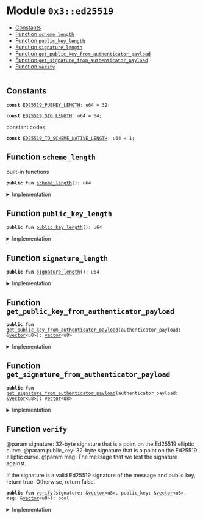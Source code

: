 
<a name="0x3_ed25519"></a>

# Module `0x3::ed25519`



-  [Constants](#@Constants_0)
-  [Function `scheme_length`](#0x3_ed25519_scheme_length)
-  [Function `public_key_length`](#0x3_ed25519_public_key_length)
-  [Function `signature_length`](#0x3_ed25519_signature_length)
-  [Function `get_public_key_from_authenticator_payload`](#0x3_ed25519_get_public_key_from_authenticator_payload)
-  [Function `get_signature_from_authenticator_payload`](#0x3_ed25519_get_signature_from_authenticator_payload)
-  [Function `verify`](#0x3_ed25519_verify)


<pre><code></code></pre>



<a name="@Constants_0"></a>

## Constants


<a name="0x3_ed25519_ED25519_PUBKEY_LENGTH"></a>



<pre><code><b>const</b> <a href="ed25519.md#0x3_ed25519_ED25519_PUBKEY_LENGTH">ED25519_PUBKEY_LENGTH</a>: u64 = 32;
</code></pre>



<a name="0x3_ed25519_ED25519_SIG_LENGTH"></a>



<pre><code><b>const</b> <a href="ed25519.md#0x3_ed25519_ED25519_SIG_LENGTH">ED25519_SIG_LENGTH</a>: u64 = 64;
</code></pre>



<a name="0x3_ed25519_ED25519_TO_SCHEME_NATIVE_LENGTH"></a>

constant codes


<pre><code><b>const</b> <a href="ed25519.md#0x3_ed25519_ED25519_TO_SCHEME_NATIVE_LENGTH">ED25519_TO_SCHEME_NATIVE_LENGTH</a>: u64 = 1;
</code></pre>



<a name="0x3_ed25519_scheme_length"></a>

## Function `scheme_length`

built-in functions


<pre><code><b>public</b> <b>fun</b> <a href="ed25519.md#0x3_ed25519_scheme_length">scheme_length</a>(): u64
</code></pre>



<details>
<summary>Implementation</summary>


<pre><code><b>public</b> <b>fun</b> <a href="ed25519.md#0x3_ed25519_scheme_length">scheme_length</a>(): u64 {
    <a href="ed25519.md#0x3_ed25519_ED25519_TO_SCHEME_NATIVE_LENGTH">ED25519_TO_SCHEME_NATIVE_LENGTH</a>
}
</code></pre>



</details>

<a name="0x3_ed25519_public_key_length"></a>

## Function `public_key_length`



<pre><code><b>public</b> <b>fun</b> <a href="ed25519.md#0x3_ed25519_public_key_length">public_key_length</a>(): u64
</code></pre>



<details>
<summary>Implementation</summary>


<pre><code><b>public</b> <b>fun</b> <a href="ed25519.md#0x3_ed25519_public_key_length">public_key_length</a>(): u64 {
    <a href="ed25519.md#0x3_ed25519_ED25519_PUBKEY_LENGTH">ED25519_PUBKEY_LENGTH</a>
}
</code></pre>



</details>

<a name="0x3_ed25519_signature_length"></a>

## Function `signature_length`



<pre><code><b>public</b> <b>fun</b> <a href="ed25519.md#0x3_ed25519_signature_length">signature_length</a>(): u64
</code></pre>



<details>
<summary>Implementation</summary>


<pre><code><b>public</b> <b>fun</b> <a href="ed25519.md#0x3_ed25519_signature_length">signature_length</a>(): u64 {
    <a href="ed25519.md#0x3_ed25519_ED25519_SIG_LENGTH">ED25519_SIG_LENGTH</a>
}
</code></pre>



</details>

<a name="0x3_ed25519_get_public_key_from_authenticator_payload"></a>

## Function `get_public_key_from_authenticator_payload`



<pre><code><b>public</b> <b>fun</b> <a href="ed25519.md#0x3_ed25519_get_public_key_from_authenticator_payload">get_public_key_from_authenticator_payload</a>(authenticator_payload: &<a href="../../moveos/moveos-stdlib/move-stdlib/doc/vector.md#0x1_vector">vector</a>&lt;u8&gt;): <a href="../../moveos/moveos-stdlib/move-stdlib/doc/vector.md#0x1_vector">vector</a>&lt;u8&gt;
</code></pre>



<details>
<summary>Implementation</summary>


<pre><code><b>public</b> <b>fun</b> <a href="ed25519.md#0x3_ed25519_get_public_key_from_authenticator_payload">get_public_key_from_authenticator_payload</a>(authenticator_payload: &<a href="../../moveos/moveos-stdlib/move-stdlib/doc/vector.md#0x1_vector">vector</a>&lt;u8&gt;): <a href="../../moveos/moveos-stdlib/move-stdlib/doc/vector.md#0x1_vector">vector</a>&lt;u8&gt; {
    <b>let</b> public_key = <a href="../../moveos/moveos-stdlib/move-stdlib/doc/vector.md#0x1_vector_empty">vector::empty</a>&lt;u8&gt;();
    <b>let</b> i = <a href="ed25519.md#0x3_ed25519_scheme_length">scheme_length</a>() + <a href="ed25519.md#0x3_ed25519_signature_length">signature_length</a>();
    <b>let</b> public_key_position = <a href="ed25519.md#0x3_ed25519_scheme_length">scheme_length</a>() + <a href="ed25519.md#0x3_ed25519_signature_length">signature_length</a>() + <a href="ed25519.md#0x3_ed25519_public_key_length">public_key_length</a>();
    <b>while</b> (i &lt; public_key_position) {
        <b>let</b> value = <a href="../../moveos/moveos-stdlib/move-stdlib/doc/vector.md#0x1_vector_borrow">vector::borrow</a>(authenticator_payload, i);
        <a href="../../moveos/moveos-stdlib/move-stdlib/doc/vector.md#0x1_vector_push_back">vector::push_back</a>(&<b>mut</b> public_key, *value);
        i = i + 1;
    };
    public_key
}
</code></pre>



</details>

<a name="0x3_ed25519_get_signature_from_authenticator_payload"></a>

## Function `get_signature_from_authenticator_payload`



<pre><code><b>public</b> <b>fun</b> <a href="ed25519.md#0x3_ed25519_get_signature_from_authenticator_payload">get_signature_from_authenticator_payload</a>(authenticator_payload: &<a href="../../moveos/moveos-stdlib/move-stdlib/doc/vector.md#0x1_vector">vector</a>&lt;u8&gt;): <a href="../../moveos/moveos-stdlib/move-stdlib/doc/vector.md#0x1_vector">vector</a>&lt;u8&gt;
</code></pre>



<details>
<summary>Implementation</summary>


<pre><code><b>public</b> <b>fun</b> <a href="ed25519.md#0x3_ed25519_get_signature_from_authenticator_payload">get_signature_from_authenticator_payload</a>(authenticator_payload: &<a href="../../moveos/moveos-stdlib/move-stdlib/doc/vector.md#0x1_vector">vector</a>&lt;u8&gt;): <a href="../../moveos/moveos-stdlib/move-stdlib/doc/vector.md#0x1_vector">vector</a>&lt;u8&gt; {
    <b>let</b> sign = <a href="../../moveos/moveos-stdlib/move-stdlib/doc/vector.md#0x1_vector_empty">vector::empty</a>&lt;u8&gt;();
    <b>let</b> i = <a href="ed25519.md#0x3_ed25519_scheme_length">scheme_length</a>();
    <b>let</b> signature_position = <a href="ed25519.md#0x3_ed25519_signature_length">signature_length</a>() + 1;
    <b>while</b> (i &lt; signature_position) {
        <b>let</b> value = <a href="../../moveos/moveos-stdlib/move-stdlib/doc/vector.md#0x1_vector_borrow">vector::borrow</a>(authenticator_payload, i);
        <a href="../../moveos/moveos-stdlib/move-stdlib/doc/vector.md#0x1_vector_push_back">vector::push_back</a>(&<b>mut</b> sign, *value);
        i = i + 1;
    };
    sign
}
</code></pre>



</details>

<a name="0x3_ed25519_verify"></a>

## Function `verify`

@param signature: 32-byte signature that is a point on the Ed25519 elliptic curve.
@param public_key: 32-byte signature that is a point on the Ed25519 elliptic curve.
@param msg: The message that we test the signature against.

If the signature is a valid Ed25519 signature of the message and public key, return true.
Otherwise, return false.


<pre><code><b>public</b> <b>fun</b> <a href="ed25519.md#0x3_ed25519_verify">verify</a>(signature: &<a href="../../moveos/moveos-stdlib/move-stdlib/doc/vector.md#0x1_vector">vector</a>&lt;u8&gt;, public_key: &<a href="../../moveos/moveos-stdlib/move-stdlib/doc/vector.md#0x1_vector">vector</a>&lt;u8&gt;, msg: &<a href="../../moveos/moveos-stdlib/move-stdlib/doc/vector.md#0x1_vector">vector</a>&lt;u8&gt;): bool
</code></pre>



<details>
<summary>Implementation</summary>


<pre><code><b>native</b> <b>public</b> <b>fun</b> <a href="ed25519.md#0x3_ed25519_verify">verify</a>(signature: &<a href="../../moveos/moveos-stdlib/move-stdlib/doc/vector.md#0x1_vector">vector</a>&lt;u8&gt;, public_key: &<a href="../../moveos/moveos-stdlib/move-stdlib/doc/vector.md#0x1_vector">vector</a>&lt;u8&gt;, msg: &<a href="../../moveos/moveos-stdlib/move-stdlib/doc/vector.md#0x1_vector">vector</a>&lt;u8&gt;): bool;
</code></pre>



</details>

